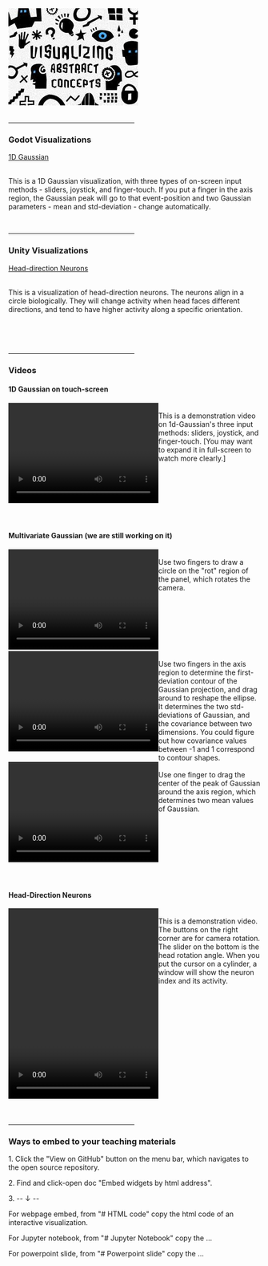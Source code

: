 <html lang="en">
<link rel="stylesheet" type="text/css" href="style.css">
<body>
  <img src="https://raw.githubusercontent.com/Yidan-Zhu/trial-theme-web/gh-pages/visual%20learners.jpg">
  <br>
  <br>
  <hr width="50%" size="3" />

<!-- Visualization -->

  <h3>Godot Visualizations</h3>
  <a href="https://yidan-zhu.github.io/upload-html/"> 1D Gaussian </a>
  <br>
  <br>
  <p>    This is a 1D Gaussian visualization, with three types of on-screen input methods - sliders, joystick, and finger-touch.
     If you put a finger in the axis region, the Gaussian peak will go to that event-position and two Gaussian parameters - mean and std-deviation - change automatically.</p>
  
  
  <br>
  <hr width="50%" size="3" />
  <h3>Unity Visualizations</h3>
  <a href="https://yidan-zhu.github.io/html_upload_2/"> Head-direction Neurons </a>
  <br>
  <br>
  <p>    This is a visualization of head-direction neurons. The neurons align in a circle biologically. 
     They will change activity when head faces different directions, and 
     tend to have higher activity along a specific orientation. </p>
     
     
  <br>
  <br>
 <!-- Video -->    
     
  <br>
  <hr width="50%" size="3" />
  <h3>Videos</h3>
  <h4>1D Gaussian on touch-screen</h4>
  <div class="horizontal_boxes" style="display:flex">
      <div><video width="300" height="200" controls>
          <source src="https://raw.githubusercontent.com/Yidan-Zhu/trial-theme-web/gh-pages/1D-Gaussian.mp4" type="video/mp4">
      </video></div>
      <div><span> <br> This is a demonstration video on 1d-Gaussian's three input methods: sliders, joystick, and finger-touch. 
        [You may want to expand it in full-screen to watch more clearly.] </span>
      </div>
  </div>

  <br>
  <br>
  <h4>Multivariate Gaussian (we are still working on it)</h4>
  <div class="horizontal_boxes" style="display:flex">
      <div><video width="300" height="200" controls>
          <source src="https://raw.githubusercontent.com/Yidan-Zhu/trial-theme-web/gh-pages/3.1.%20rotation.mp4" type="video/mp4">
      </video></div>
      <div><span> <br> Use two fingers to draw a circle on the "rot" region of the panel, which rotates the camera.</span>
      </div>
  </div>  

  <div class="horizontal_boxes" style="display:flex">
      <div><video width="300" height="200" controls>
          <source src="https://raw.githubusercontent.com/Yidan-Zhu/trial-theme-web/gh-pages/3.3.%20two-finger%20contour.mp4" type="video/mp4">
      </video></div>
      <div><span> <br> Use two fingers in the axis region to determine the first-deviation contour of the Gaussian projection, and 
        drag around to reshape the ellipse. It determines the two std-deviations of Gaussian, and the covariance between 
        two dimensions. You could figure out how covariance values between -1 and 1 correspond to contour shapes. </span>
      </div>
  </div> 

  <div class="horizontal_boxes" style="display:flex">
      <div><video width="300" height="200" controls>
          <source src="https://raw.githubusercontent.com/Yidan-Zhu/trial-theme-web/gh-pages/3.2.%20mean-change.mp4" type="video/mp4">
      </video></div>
      <div><span> <br> Use one finger to drag the center of the peak of Gaussian around the axis region, which determines 
         two mean values of Gaussian. </span>
      </div>
  </div> 

  <br>
  <br>
  <h4>Head-Direction Neurons</h4>
  <div class="horizontal_boxes" style="display:flex">
      <div><video width="300" height="380" controls>
          <source src="https://raw.githubusercontent.com/Yidan-Zhu/trial-theme-web/gh-pages/Head-direction%20neurons.mp4" type="video/mp4">
      </video></div>
      <div><span> <br> This is a demonstration video. The buttons on the right corner are for camera rotation. 
           The slider on the bottom is the head rotation angle. When you put the cursor on a cylinder, a window will 
           show the neuron index and its activity. </span>
      </div>
  </div>

  <br>
  <br>
  <!-- Ways to embed -->
  <hr width="50%" size="3" />
  <h3>Ways to embed to your teaching materials</h3>
  <p>1. Click the "View on GitHub" button on the menu bar, which navigates to the open source repository. </p>
  <p>2. Find and click-open doc "Embed widgets by html address". </p>
  <p>3. -- ↓ -- </p>
  <p>For webpage embed, from "# HTML code" copy the html code of an interactive visualization.</p>
  <p>For Jupyter notebook, from "# Jupyter Notebook" copy the ...</p>
  <p>For powerpoint slide, from "# Powerpoint slide" copy the ...</p>


</body>
</html>
